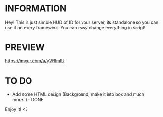 # INFORMATION
Hey! This is just simple HUD of ID for your server, its standalone so you can use it on every framework.
You can easy change everything in script!

# PREVIEW
https://imgur.com/a/yVNImIU

# TO DO
- Add some HTML design (Background, make it into box and much more..) - DONE

Enjoy it! <3

